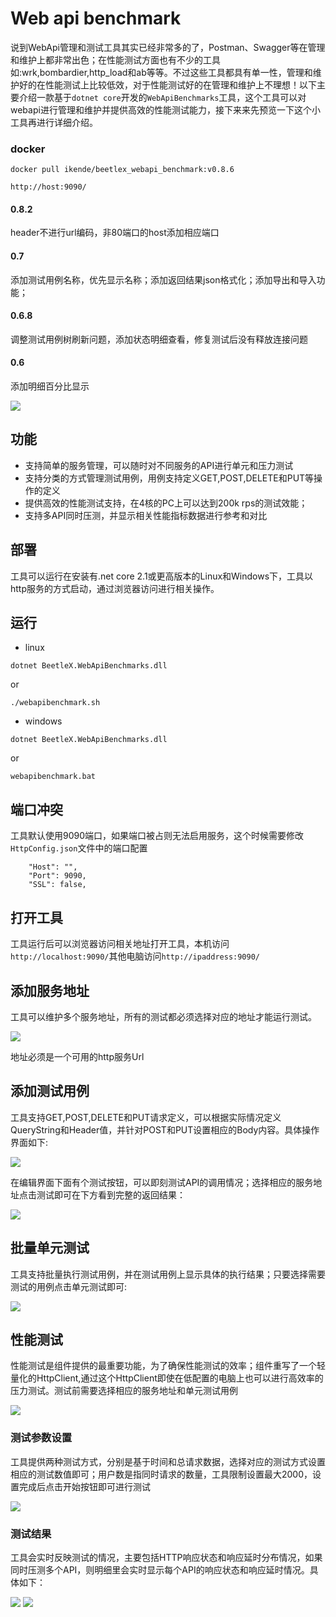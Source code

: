 # Web api benchmark
说到WebApi管理和测试工具其实已经非常多的了，Postman、Swagger等在管理和维护上都非常出色；在性能测试方面也有不少的工具如:wrk,bombardier,http_load和ab等等。不过这些工具都具有单一性，管理和维护好的在性能测试上比较低效，对于性能测试好的在管理和维护上不理想！以下主要介绍一款基于`dotnet core`开发的`WebApiBenchmarks`工具，这个工具可以对webapi进行管理和维护并提供高效的性能测试能力，接下来来先预览一下这个小工具再进行详细介绍。
### docker
```
docker pull ikende/beetlex_webapi_benchmark:v0.8.6
```
```
http://host:9090/
```
#### 0.8.2
header不进行url编码，非80端口的host添加相应端口

#### 0.7
添加测试用例名称，优先显示名称；添加返回结果json格式化；添加导出和导入功能；

#### 0.6.8

调整测试用例树刷新问题，添加状态明细查看，修复测试后没有释放连接问题

#### 0.6

添加明细百分比显示

![](https://i.imgur.com/Di9A292.png)


## 功能
-  支持简单的服务管理，可以随时对不同服务的API进行单元和压力测试
-  支持分类的方式管理测试用例，用例支持定义GET,POST,DELETE和PUT等操作的定义
-  提供高效的性能测试支持，在4核的PC上可以达到200k rps的测试效能；
-  支持多API同时压测，并显示相关性能指标数据进行参考和对比

## 部署
工具可以运行在安装有.net core 2.1或更高版本的Linux和Windows下，工具以http服务的方式启动，通过浏览器访问进行相关操作。
## 运行
- linux
```
dotnet BeetleX.WebApiBenchmarks.dll
```
or
```
./webapibenchmark.sh
```


 - windows
 ```
 dotnet BeetleX.WebApiBenchmarks.dll
 ```
 or
 ```
 webapibenchmark.bat
 ```
## 端口冲突
工具默认使用9090端口，如果端口被占则无法启用服务，这个时候需要修改`HttpConfig.json`文件中的端口配置
```
    "Host": "",
    "Port": 9090,
    "SSL": false,
```
## 打开工具
工具运行后可以浏览器访问相关地址打开工具，本机访问`http://localhost:9090/`其他电脑访问`http://ipaddress:9090/`
## 添加服务地址
工具可以维护多个服务地址，所有的测试都必须选择对应的地址才能运行测试。


![](https://i.imgur.com/21RxUqG.png)

地址必须是一个可用的http服务Url
## 添加测试用例
工具支持GET,POST,DELETE和PUT请求定义，可以根据实际情况定义QueryString和Header值，并针对POST和PUT设置相应的Body内容。具体操作界面如下:


![](https://i.imgur.com/uEy21gA.png)

在编辑界面下面有个测试按钮，可以即刻测试API的调用情况；选择相应的服务地址点击测试即可在下方看到完整的返回结果：


![](https://i.imgur.com/09D4kOS.png)


## 批量单元测试
工具支持批量执行测试用例，并在测试用例上显示具体的执行结果；只要选择需要测试的用例点击单元测试即可:


![](https://i.imgur.com/dLFurrb.png)

## 性能测试
性能测试是组件提供的最重要功能，为了确保性能测试的效率；组件重写了一个轻量化的HttpClient,通过这个HttpClient即使在低配置的电脑上也可以进行高效率的压力测试。测试前需要选择相应的服务地址和单元测试用例


![](https://i.imgur.com/rfEBobs.png)

### 测试参数设置
工具提供两种测试方式，分别是基于时间和总请求数据，选择对应的测试方式设置相应的测试数值即可；用户数是指同时请求的数量，工具限制设置最大2000，设置完成后点击开始按钮即可进行测试


![](https://i.imgur.com/k7yuUeR.png)

### 测试结果
工具会实时反映测试的情况，主要包括HTTP响应状态和响应延时分布情况，如果同时压测多个API，则明细里会实时显示每个API的响应状态和响应延时情况。具体如下：

![](https://i.imgur.com/vo2iBzO.png)
![](https://i.imgur.com/EVQvfOb.png)
